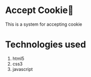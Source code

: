 # Accept Cookie🍪
This is a system for accepting cookie

# Technologies used
1. html5
2. css3
3. javascript


